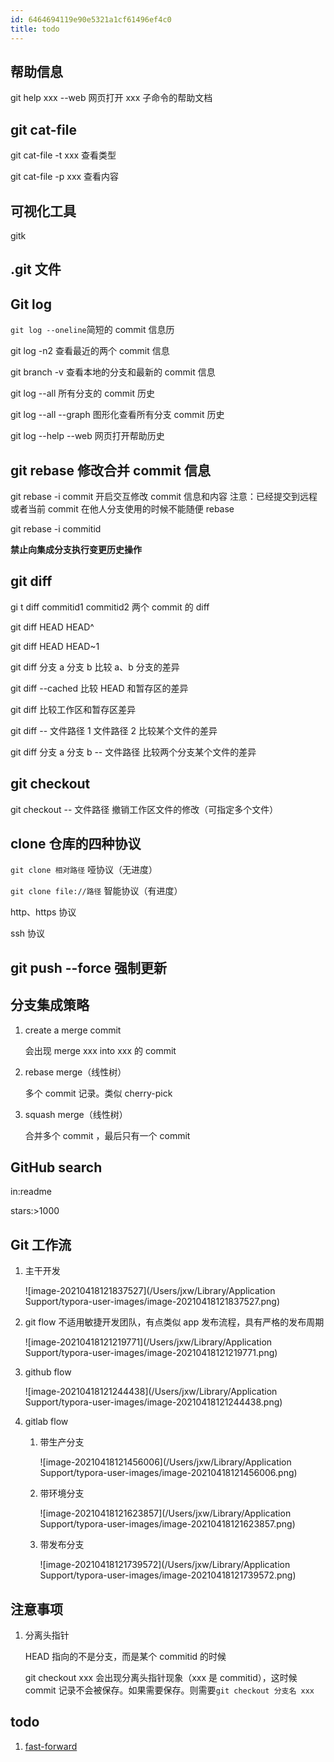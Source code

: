 ```yaml
---
id: 6464694119e90e5321a1cf61496ef4c0
title: todo
---
```


## 帮助信息

git help xxx --web 网页打开 xxx 子命令的帮助文档

## git cat-file

git cat-file -t xxx 查看类型

git cat-file -p xxx 查看内容

## 可视化工具

gitk

## .git 文件

## Git log

`git log --oneline`简短的 commit 信息历

git log -n2 查看最近的两个 commit 信息

git branch -v 查看本地的分支和最新的 commit 信息

git log --all 所有分支的 commit 历史

git log --all --graph 图形化查看所有分支 commit 历史

git log --help --web 网页打开帮助历史

## git rebase 修改合并 commit 信息

git rebase -i commit 开启交互修改 commit 信息和内容 注意：已经提交到远程或者当前 commit 在他人分支使用的时候不能随便 rebase

git rebase -i commitid

**禁止向集成分支执行变更历史操作**

## git diff

gi t diff commitid1 commitid2 两个 commit 的 diff

git diff HEAD HEAD^

git diff HEAD HEAD~1

git diff 分支 a 分支 b 比较 a、b 分支的差异

git diff --cached 比较 HEAD 和暂存区的差异

git diff 比较工作区和暂存区差异

git diff -- 文件路径 1 文件路径 2 比较某个文件的差异

git diff 分支 a 分支 b -- 文件路径 比较两个分支某个文件的差异

## git checkout

git checkout -- 文件路径 撤销工作区文件的修改（可指定多个文件）

## clone 仓库的四种协议

`git clone 相对路径` 哑协议（无进度）

`git clone file://路径` 智能协议（有进度）

http、https 协议

ssh 协议

## git push --force 强制更新

## 分支集成策略

1. create a merge commit

   会出现 merge xxx into xxx 的 commit

2. rebase merge（线性树）

   多个 commit 记录。类似 cherry-pick

3. squash merge（线性树）

   合并多个 commit ，最后只有一个 commit

## GitHub search

in:readme

stars:>1000

## Git 工作流

1. 主干开发

   ![image-20210418121837527](/Users/jxw/Library/Application Support/typora-user-images/image-20210418121837527.png)

1. git flow 不适用敏捷开发团队，有点类似 app 发布流程，具有严格的发布周期

   ![image-20210418121219771](/Users/jxw/Library/Application Support/typora-user-images/image-20210418121219771.png)

1. github flow

   ![image-20210418121244438](/Users/jxw/Library/Application Support/typora-user-images/image-20210418121244438.png)

1. gitlab flow

   1. 带生产分支

      ![image-20210418121456006](/Users/jxw/Library/Application Support/typora-user-images/image-20210418121456006.png)

   2. 带环境分支

      ![image-20210418121623857](/Users/jxw/Library/Application Support/typora-user-images/image-20210418121623857.png)

   3. 带发布分支

      ![image-20210418121739572](/Users/jxw/Library/Application Support/typora-user-images/image-20210418121739572.png)

##

## 注意事项

1. 分离头指针

   HEAD 指向的不是分支，而是某个 commitid 的时候

   git checkout xxx 会出现分离头指针现象（xxx 是 commitid），这时候 commit 记录不会被保存。如果需要保存。则需要`git checkout 分支名 xxx`

## todo

1. [fast-forward](https://git-scm.com/docs/git-merge)
